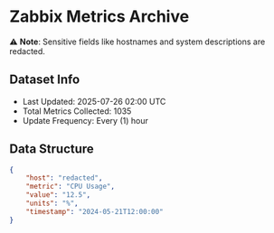 # Zabbix Metrics Archive

⚠️ **Note**: Sensitive fields like hostnames and system descriptions are redacted.

## Dataset Info
- Last Updated: 2025-07-26 02:00 UTC
- Total Metrics Collected: 1035
- Update Frequency: Every (1) hour

## Data Structure
```json
{
    "host": "redacted",
    "metric": "CPU Usage",
    "value": "12.5",
    "units": "%",
    "timestamp": "2024-05-21T12:00:00"
}
```
